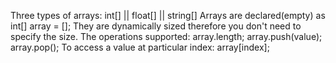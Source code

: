 Three types of arrays: int[] || float[] || string[]
Arrays are declared(empty) as int[] array = [];
They are dynamically sized therefore you don't need to specify the size.
The operations supported: array.length;
                          array.push(value);
                          array.pop();
To access a value at particular index: array[index];
